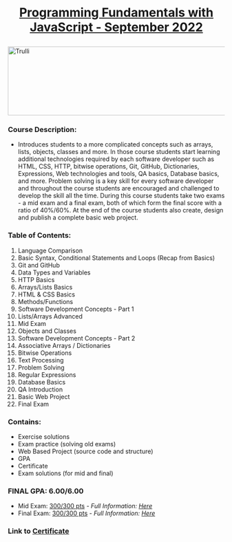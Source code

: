 <html>
<body>

# <p align="center"><a href="https://softuni.bg/trainings/3839/programming-fundamentals-with-javascript-september-2022"> Programming Fundamentals with JavaScript - September 2022  </a><p>

<a href="https://softuni.bg/">
<img src="https://stringfixer.com/files/651542214.jpg" alt="Trulli" width="1218" height="160">
</a>

</body>
</html>

### Course Description:
- Introduces students to a more complicated concepts such as arrays, lists, objects, classes and more. In those course students start learning additional technologies required by each software developer such as HTML, CSS, HTTP, bitwise operations, Git, GitHub, Dictionaries, Expressions, Web technologies and tools, QA basics, Database basics, and more. Problem solving is a key skill for every software developer and throughout the course students are encouraged and challenged to develop the skill all the time. During this course students take two exams - a mid exam and a final exam, both of which form the final score with a ratio of 40%/60%. At the end of the course students also create, design and publish a complete basic web project.

### Table of Contents:
1. Language Comparison
2. Basic Syntax, Conditional Statements and Loops (Recap from Basics)
3. Git and GitHub
4. Data Types and Variables
5. HTTP Basics
6. Arrays/Lists Basics
7. HTML & CSS Basics
8. Methods/Functions
9. Software Development Concepts - Part 1
10. Lists/Arrays Advanced
11. Mid Exam
12. Objects and Classes
13. Software Development Concepts - Part 2
14. Associative Arrays / Dictionaries
15. Bitwise Operations
16. Text Processing
17. Problem Solving
18. Regular Expressions
19. Database Basics
20. QA Introduction
21. Basic Web Project
22. Final Exam

### Contains:
- Exercise solutions
- Exam practice (solving old exams)
- Web Based Project (source code and structure)
- GPA
- Certificate
- Exam solutions (for mid and final)

### FINAL GPA: 6.00/6.00 
- Mid Exam: <a href="https://i.imgur.com/9MaY4xp.png">300/300 pts</a> <i> - Full Information: <a href="https://github.com/mirokrastanov/Software-Engineering-SoftUni/tree/main/softuni-js-fundamentals/mid-exam">Here</a></i>
- Final Exam: <a href="https://i.imgur.com/ZQ9OGlm.png">300/300 pts</a> <i> - Full Information: <a href="https://github.com/mirokrastanov/Software-Engineering-SoftUni/tree/main/softuni-js-fundamentals/final-exam">Here</a></i>

### Link to <a href="https://softuni.bg/certificates/details/149442/7cdc532d">Certificate </a>
